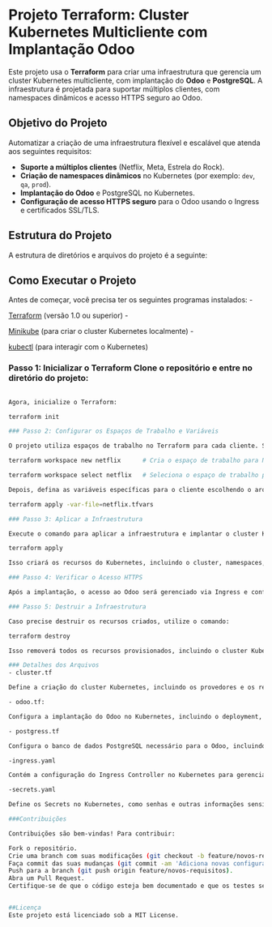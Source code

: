 # Projeto Terraform: Cluster Kubernetes Multicliente com Implantação Odoo

Este projeto usa o **Terraform** para criar uma infraestrutura que gerencia um cluster Kubernetes multicliente, com implantação do **Odoo** e **PostgreSQL**. A infraestrutura é projetada para suportar múltiplos clientes, com namespaces dinâmicos e acesso HTTPS seguro ao Odoo.

## Objetivo do Projeto

Automatizar a criação de uma infraestrutura flexível e escalável que atenda aos seguintes requisitos:

- **Suporte a múltiplos clientes** (Netflix, Meta, Estrela do Rock).
- **Criação de namespaces dinâmicos** no Kubernetes (por exemplo: `dev`, `qa`, `prod`).
- **Implantação do Odoo** e PostgreSQL no Kubernetes.
- **Configuração de acesso HTTPS seguro** para o Odoo usando o Ingress e certificados SSL/TLS.

## Estrutura do Projeto

A estrutura de diretórios e arquivos do projeto é a seguinte:









## Como Executar o Projeto ### 
Antes de começar, você precisa ter os seguintes programas instalados: - 

[Terraform](https://www.terraform.io/downloads.html) (versão 1.0 ou superior) - 

[Minikube](https://minikube.sigs.k8s.io/docs/) (para criar o cluster Kubernetes localmente) - 

[kubectl](https://kubernetes.io/docs/tasks/tools/install-kubectl/) (para interagir com o Kubernetes) 

### Passo 1: Inicializar o Terraform Clone o repositório e entre no diretório do projeto: 
```bash git clone https://github.com/usuario/terraform-k8s-odoo.git cd terraform-k8s-odoo

Agora, inicialize o Terraform:

terraform init

### Passo 2: Configurar os Espaços de Trabalho e Variáveis

O projeto utiliza espaços de trabalho no Terraform para cada cliente. Selecione o espaço de trabalho para o cliente desejado. Exemplo para o cliente "Netflix":

terraform workspace new netflix      # Cria o espaço de trabalho para Netflix

terraform workspace select netflix   # Seleciona o espaço de trabalho para Netflix

Depois, defina as variáveis específicas para o cliente escolhendo o arquivo .tfvars correspondente:

terraform apply -var-file=netflix.tfvars

### Passo 3: Aplicar a Infraestrutura

Execute o comando para aplicar a infraestrutura e implantar o cluster Kubernetes, o Odoo, e outros recursos necessários:

terraform apply

Isso criará os recursos do Kubernetes, incluindo o cluster, namespaces, deployments e o Ingress para o Odoo. Além disso, o PostgreSQL será configurado conforme as necessidades do Odoo.

### Passo 4: Verificar o Acesso HTTPS

Após a implantação, o acesso ao Odoo será gerenciado via Ingress e configurado para usar HTTPS. Acesse o aplicativo pela URL fornecida.

### Passo 5: Destruir a Infraestrutura

Caso precise destruir os recursos criados, utilize o comando:

terraform destroy

Isso removerá todos os recursos provisionados, incluindo o cluster Kubernetes e os deployments do Odoo.

### Detalhes dos Arquivos
- cluster.tf

Define a criação do cluster Kubernetes, incluindo os provedores e os recursos necessários para a configuração do cluster.

- odoo.tf:

Configura a implantação do Odoo no Kubernetes, incluindo o deployment, service e persistência de dados.

- postgress.tf

Configura o banco de dados PostgreSQL necessário para o Odoo, incluindo os serviços e volumes persistentes.

-ingress.yaml

Contém a configuração do Ingress Controller no Kubernetes para gerenciar o tráfego HTTPS. Inclui a definição de regras de roteamento e certificados SSL/TLS.

-secrets.yaml

Define os Secrets no Kubernetes, como senhas e outras informações sensíveis necessárias para o Odoo e o PostgreSQL.

###Contribuições

Contribuições são bem-vindas! Para contribuir:

Fork o repositório.
Crie uma branch com suas modificações (git checkout -b feature/novos-requisitos).
Faça commit das suas mudanças (git commit -am 'Adiciona novas configurações').
Push para a branch (git push origin feature/novos-requisitos).
Abra um Pull Request.
Certifique-se de que o código esteja bem documentado e que os testes sejam executados.


##Licença
Este projeto está licenciado sob a MIT License.


